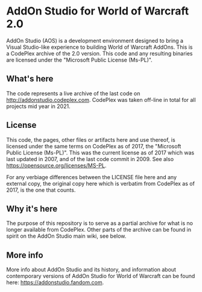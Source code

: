 
# AddOn Studio for World of Warcraft 2.0


AddOn Studio (AOS) is a development environment designed to bring a Visual Studio-like experience to building World of Warcraft AddOns. This is a CodePlex archive of the 2.0 version. This code and any resulting binaries are licensed under the "Microsoft Public License (Ms-PL)".

## What's here
The code represents a live archive of the last code on http://addonstudio.codeplex.com. CodePlex was taken off-line in total for all projects mid year in 2021. 

## License
This code, the pages, other files or artifacts here and use thereof, is licensed under the same terms on CodePlex as of 2017, the "Microsoft Public License (Ms-PL)". This was the current license as of 2017 which was last updated in 2007, and of the last code commit in 2009. See also https://opensource.org/licenses/MS-PL.

For any verbiage differences between the LICENSE file here and any external copy, the original copy here which is verbatim from CodePlex as of 2017, is the one that counts.

## Why it's here
The purpose of this repository is to serve as a partial archive for what is no longer available from CodePlex. Other parts of the archive can be found in spirit on the AddOn Studio main wiki, see below.

## More info
More info about AddOn Studio and its history, and information about contemporary versions of AddOn Studio for World of Warcraft can be found here: https://addonstudio.fandom.com.
